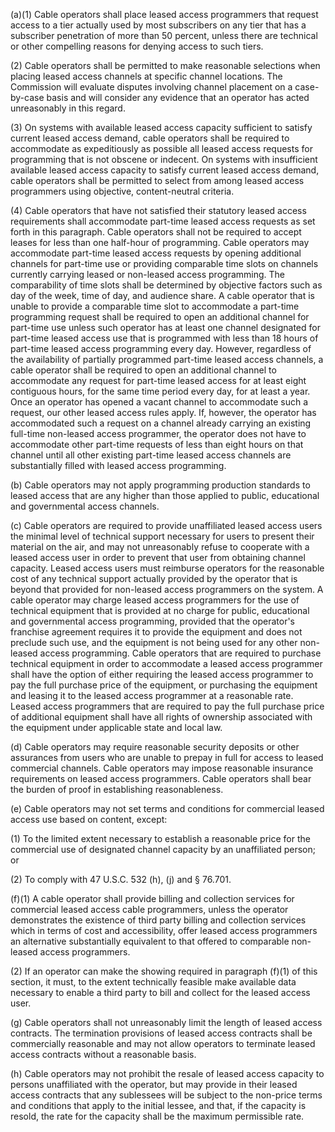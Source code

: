 (a)(1) Cable operators shall place leased access programmers that request access to a tier actually used by most subscribers on any tier that has a subscriber penetration of more than 50 percent, unless there are technical or other compelling reasons for denying access to such tiers.

(2) Cable operators shall be permitted to make reasonable selections when placing leased access channels at specific channel locations. The Commission will evaluate disputes involving channel placement on a case-by-case basis and will consider any evidence that an operator has acted unreasonably in this regard.

(3) On systems with available leased access capacity sufficient to satisfy current leased access demand, cable operators shall be required to accommodate as expeditiously as possible all leased access requests for programming that is not obscene or indecent. On systems with insufficient available leased access capacity to satisfy current leased access demand, cable operators shall be permitted to select from among leased access programmers using objective, content-neutral criteria.

(4) Cable operators that have not satisfied their statutory leased access requirements shall accommodate part-time leased access requests as set forth in this paragraph. Cable operators shall not be required to accept leases for less than one half-hour of programming. Cable operators may accommodate part-time leased access requests by opening additional channels for part-time use or providing comparable time slots on channels currently carrying leased or non-leased access programming. The comparability of time slots shall be determined by objective factors such as day of the week, time of day, and audience share. A cable operator that is unable to provide a comparable time slot to accommodate a part-time programming request shall be required to open an additional channel for part-time use unless such operator has at least one channel designated for part-time leased access use that is programmed with less than 18 hours of part-time leased access programming every day. However, regardless of the availability of partially programmed part-time leased access channels, a cable operator shall be required to open an additional channel to accommodate any request for part-time leased access for at least eight contiguous hours, for the same time period every day, for at least a year. Once an operator has opened a vacant channel to accommodate such a request, our other leased access rules apply. If, however, the operator has accommodated such a request on a channel already carrying an existing full-time non-leased access programmer, the operator does not have to accommodate other part-time requests of less than eight hours on that channel until all other existing part-time leased access channels are substantially filled with leased access programming.

(b) Cable operators may not apply programming production standards to leased access that are any higher than those applied to public, educational and governmental access channels.

(c) Cable operators are required to provide unaffiliated leased access users the minimal level of technical support necessary for users to present their material on the air, and may not unreasonably refuse to cooperate with a leased access user in order to prevent that user from obtaining channel capacity. Leased access users must reimburse operators for the reasonable cost of any technical support actually provided by the operator that is beyond that provided for non-leased access programmers on the system. A cable operator may charge leased access programmers for the use of technical equipment that is provided at no charge for public, educational and governmental access programming, provided that the operator's franchise agreement requires it to provide the equipment and does not preclude such use, and the equipment is not being used for any other non-leased access programming. Cable operators that are required to purchase technical equipment in order to accommodate a leased access programmer shall have the option of either requiring the leased access programmer to pay the full purchase price of the equipment, or purchasing the equipment and leasing it to the leased access programmer at a reasonable rate. Leased access programmers that are required to pay the full purchase price of additional equipment shall have all rights of ownership associated with the equipment under applicable state and local law.

(d) Cable operators may require reasonable security deposits or other assurances from users who are unable to prepay in full for access to leased commercial channels. Cable operators may impose reasonable insurance requirements on leased access programmers. Cable operators shall bear the burden of proof in establishing reasonableness.

(e) Cable operators may not set terms and conditions for commercial leased access use based on content, except:
                                    
                                    

(1) To the limited extent necessary to establish a reasonable price for the commercial use of designated channel capacity by an unaffiliated person; or

(2) To comply with 47 U.S.C. 532 (h), (j) and § 76.701.

(f)(1) A cable operator shall provide billing and collection services for commercial leased access cable programmers, unless the operator demonstrates the existence of third party billing and collection services which in terms of cost and accessibility, offer leased access programmers an alternative substantially equivalent to that offered to comparable non-leased access programmers.

(2) If an operator can make the showing required in paragraph (f)(1) of this section, it must, to the extent technically feasible make available data necessary to enable a third party to bill and collect for the leased access user.

(g) Cable operators shall not unreasonably limit the length of leased access contracts. The termination provisions of leased access contracts shall be commercially reasonable and may not allow operators to terminate leased access contracts without a reasonable basis.

(h) Cable operators may not prohibit the resale of leased access capacity to persons unaffiliated with the operator, but may provide in their leased access contracts that any sublessees will be subject to the non-price terms and conditions that apply to the initial lessee, and that, if the capacity is resold, the rate for the capacity shall be the maximum permissible rate.


